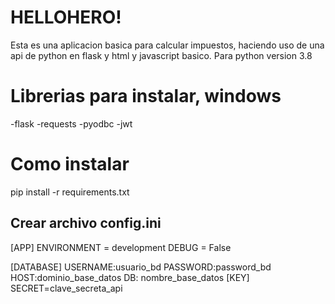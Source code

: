 # HELLOHERO!

Esta es una aplicacion basica para calcular impuestos, haciendo uso de una api de python en flask y html y javascript basico.
Para python version 3.8

# Librerias para instalar, windows
-flask
-requests
-pyodbc
-jwt

# Como instalar
pip install -r requirements.txt

## Crear archivo config.ini 
[APP]
ENVIRONMENT = development
DEBUG = False

[DATABASE]
USERNAME:usuario_bd
PASSWORD:password_bd
HOST:dominio_base_datos
DB: nombre_base_datos
[KEY]
SECRET=clave_secreta_api
